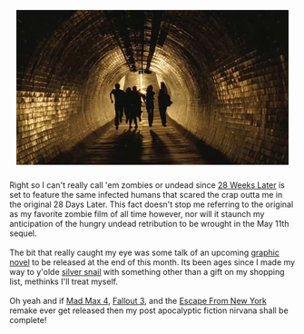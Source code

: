 <a href="http://www.apple.com/trailers/fox_atomic/28weekslater/index.html" target="_blank"><img style="margin: 0px auto 10px; display: block; text-align: center; cursor: pointer;" src="/content/images/2007/03/28weekslater.jpg" alt="" id="BLOGGER_PHOTO_ID_5046507576396435250" border="0" /></a><br />Right so I can't really call 'em zombies or undead since <a href="http://www.imdb.com/title/tt0463854/" target="_blank">28 Weeks Later</a> is set to feature the same infected humans that scared the crap outta me in the original 28 Days Later.  This fact doesn't stop me referring to the original as my favorite zombie film of all time however, nor will it staunch my anticipation of the hungry undead retribution to be wrought in the May 11th sequel.<br /><br />The bit that really caught my eye was some talk of an upcoming <a href="http://www.atomicbooks.com/products/-/9902.html" target="_blank">graphic novel</a> to be released at the end of this month.  Its been ages since I made my way to y'olde <a href="https://www.silversnail.com/default.html" target="_blank">silver snail</a> with something other than a gift on my shopping list, methinks I'll treat myself.<br /><br />Oh yeah and if <a href="http://www.cinematical.com/2007/03/14/mad-max-4-announced-mel-gibson-will-not-star/" target="_blank">Mad Max 4</a>, <a href="http://www.bethsoft.com/news/pressrelease_071204.htm" target="_blank">Fallout 3</a>, and the <a href="http://www.slashfilm.com/2007/03/15/new-line-to-remake-escape-from-new-york/" target="_blank">Escape From New York</a> remake ever get released then my post apocalyptic fiction nirvana shall be complete!